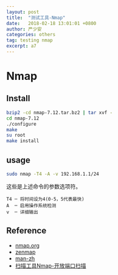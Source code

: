 ```yaml
---
layout: post
title:  "测试工具-Nmap"
date:   2018-02-18 13:01:01 +0800
author: 严少安
categories: others
tag: testing nmap
excerpt: a7
---
```


# Nmap


## Install

```bash
bzip2 -cd nmap-7.12.tar.bz2 | tar xvf -
cd nmap-7.12
./configure
make
su root
make install
```

## usage

```bash
sudo nmap -T4 -A -v 192.168.1.1/24
```

这些是上述命令的参数选项符。

```
T4 ─ 将时间设为4(0-5，5代表最快)
A  ─ 启用操作系统检测
v  ─ 详细输出
```


## Reference

- [nmap.org](https://nmap.org/)
- [zenmap](https://nmap.org/zenmap/)
- [man-zh](https://nmap.org/man/zh/)
- [扫描工具Nmap-开放端口扫描](http://mp.weixin.qq.com/s?__biz=MjM5ODI5Njc2MA==&mid=2655807136&idx=1&sn=15120a4bf9efb51d9ab2bceea1b1a645&scene=2&srcid=0420ZDZhVh8roJIjW6bFX8Vb#wechat_redirect)